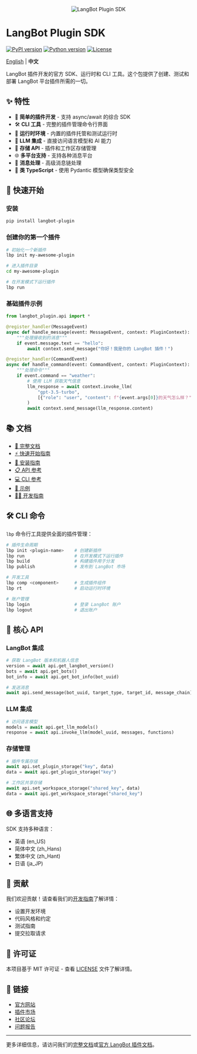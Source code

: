 <div align="center">
<img src="https://docs.langbot.app/langbot-plugin-social.png" alt="LangBot Plugin SDK" />
</div>

# LangBot Plugin SDK

[![PyPI version](https://badge.fury.io/py/langbot-plugin.svg)](https://badge.fury.io/py/langbot-plugin)
[![Python version](https://img.shields.io/pypi/pyversions/langbot-plugin.svg)](https://pypi.org/project/langbot-plugin/)
[![License](https://img.shields.io/github/license/langbot-app/langbot-plugin-sdk.svg)](https://github.com/langbot-app/langbot-plugin-sdk/blob/main/LICENSE)

[English](README.md) | **中文**

LangBot 插件开发的官方 SDK、运行时和 CLI 工具。这个包提供了创建、测试和部署 LangBot 平台插件所需的一切。

## ✨ 特性

- 🚀 **简单的插件开发** - 支持 async/await 的综合 SDK
- 🛠️ **CLI 工具** - 完整的插件管理命令行界面
- 🔧 **运行时环境** - 内置的插件托管和测试运行时
- 🤖 **LLM 集成** - 直接访问语言模型和 AI 能力
- 💾 **存储 API** - 插件和工作区存储管理
- 🌐 **多平台支持** - 支持各种消息平台
- 🔄 **消息处理** - 高级消息链处理
- 📝 **类 TypeScript** - 使用 Pydantic 模型确保类型安全

## 🚀 快速开始

### 安装

```bash
pip install langbot-plugin
```

### 创建你的第一个插件

```bash
# 初始化一个新插件
lbp init my-awesome-plugin

# 进入插件目录
cd my-awesome-plugin

# 在开发模式下运行插件
lbp run
```

### 基础插件示例

```python
from langbot_plugin.api import *

@register_handler(MessageEvent)
async def handle_message(event: MessageEvent, context: PluginContext):
    """处理接收到的消息"""
    if event.message.text == "hello":
        await context.send_message("你好！我是你的 LangBot 插件！")

@register_handler(CommandEvent)
async def handle_command(event: CommandEvent, context: PluginContext):
    """处理命令"""
    if event.command == "weather":
        # 使用 LLM 获取天气信息
        llm_response = await context.invoke_llm(
            "gpt-3.5-turbo",
            [{"role": "user", "content": f"{event.args[0]}的天气怎么样？"}]
        )
        await context.send_message(llm_response.content)
```

## 📚 文档

- [📖 完整文档](docs/README.md)
- [⚡ 快速开始指南](docs/quick-start.md)  
- [🔧 安装指南](docs/installation.md)
- [📋 API 参考](docs/api-reference/)
- [💻 CLI 参考](docs/cli-reference.md)
- [🎯 示例](docs/examples/)
- [👩‍💻 开发指南](docs/development/)

## 🛠️ CLI 命令

`lbp` 命令行工具提供全面的插件管理：

```bash
# 插件生命周期
lbp init <plugin-name>    # 创建新插件
lbp run                   # 在开发模式下运行插件  
lbp build                 # 构建插件用于分发
lbp publish               # 发布到 LangBot 市场

# 开发工具
lbp comp <component>      # 生成插件组件
lbp rt                    # 启动运行时环境

# 账户管理  
lbp login                 # 登录 LangBot 账户
lbp logout                # 退出账户
```

## 🔌 核心 API

### LangBot 集成
```python
# 获取 LangBot 版本和机器人信息
version = await api.get_langbot_version()
bots = await api.get_bots()
bot_info = await api.get_bot_info(bot_uuid)

# 发送消息
await api.send_message(bot_uuid, target_type, target_id, message_chain)
```

### LLM 集成
```python
# 访问语言模型
models = await api.get_llm_models()
response = await api.invoke_llm(model_uuid, messages, functions)
```

### 存储管理
```python
# 插件专属存储
await api.set_plugin_storage("key", data)
data = await api.get_plugin_storage("key")

# 工作区共享存储
await api.set_workspace_storage("shared_key", data)
data = await api.get_workspace_storage("shared_key")
```

## 🌐 多语言支持

SDK 支持多种语言：
- 英语 (en_US)
- 简体中文 (zh_Hans)  
- 繁体中文 (zh_Hant)
- 日语 (ja_JP)

## 🤝 贡献

我们欢迎贡献！请查看我们的[开发指南](docs/development/)了解详情：

- 设置开发环境
- 代码风格和约定
- 测试指南
- 提交拉取请求

## 📄 许可证

本项目基于 MIT 许可证 - 查看 [LICENSE](LICENSE) 文件了解详情。

## 🔗 链接

- [官方网站](https://langbot.app)
- [插件市场](https://marketplace.langbot.app)
- [社区论坛](https://community.langbot.app)
- [问题报告](https://github.com/langbot-app/langbot-plugin-sdk/issues)

---

更多详细信息，请访问我们的[完整文档](docs/README.md)或[官方 LangBot 插件文档](https://docs.langbot.app/zh/plugin/dev/tutor.html)。